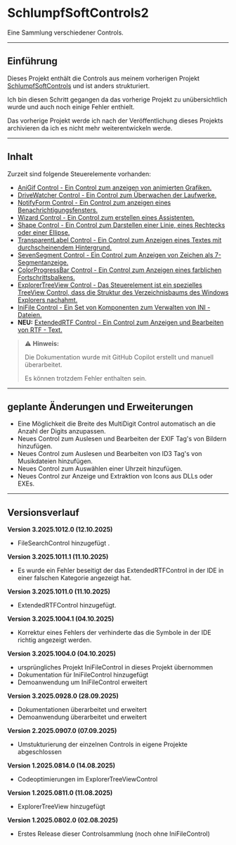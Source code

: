 # SchlumpfSoftControls2

Eine Sammlung verschiedener Controls.

---

## Einführung

Dieses Projekt enthält die Controls aus meinem vorherigen Projekt [SchlumpfSoftControls](https://github.com/Hanibal1963/SchlumpfSoftControls) und ist anders strukturiert.

Ich bin diesen Schritt gegangen da das vorherige Projekt zu unübersichtlich wurde und auch noch einige Fehler enthielt.

Das vorherige Projekt werde ich nach der Veröffentlichung dieses Projekts archivieren da ich es nicht mehr weiterentwickeln werde.

---

## Inhalt

Zurzeit sind folgende Steuerelemente vorhanden:

* [AniGif Control - Ein Control zum anzeigen von animierten Grafiken.](Doc/AniGifControl.md)
* [DriveWatcher Control - Ein Control zum Überwachen der Laufwerke.](Doc/DriveWatcherControl.md)
* [NotifyForm Control - Ein Control zum anzeigen eines Benachrichtigungsfensters.](Doc/NotifyFormControl.md)
* [Wizard Control - Ein Control zum erstellen eines Assistenten.](Doc/WizardControl.md)
* [Shape Control - Ein Control zum Darstellen einer Linie, eines Rechtecks oder einer Ellipse.](Doc/ShapeControl.md)
* [TransparentLabel Control - Ein Control zum Anzeigen eines Textes mit durchscheinendem Hintergrund.](Doc/TransparentLabelControl.md)
* [SevenSegment Control - Ein Control zum Anzeigen von Zeichen als 7-Segmentanzeige.](Doc/SevenSegmentControl.md) 
* [ColorProgressBar Control - Ein Control zum Anzeigen eines farblichen Fortschrittsbalkens.](Doc/ColorProgressBarControl.md)
* [ExplorerTreeView Control - Das Steuerelement ist ein spezielles TreeView Control, dass die Struktur des Verzeichnisbaums des Windows Explorers nachahmt.](Doc/ExplorerTreeViewControl.md)
* [IniFile Control - Ein Set von Komponenten zum Verwalten von INI - Dateien.](Doc/IniFileControl.md)
* **NEU:** [ExtendedRTF Control - Ein Control zum Anzeigen und Bearbeiten von RTF - Text.](Doc/ExtendedRTFControl.md)

> :warning: **Hinweis:**
> 
>  Die Dokumentation wurde mit GitHub Copilot erstellt und manuell überarbeitet.
> 
>Es können trotzdem Fehler enthalten sein.
>

  ---

  ## geplante Änderungen und Erweiterungen

* Eine Möglichkeit die Breite des MultiDigit Control automatisch an die Anzahl der Digits anzupassen.
* Neues Control zum Auslesen und Bearbeiten der EXIF Tag's von Bildern hinzufügen.
* Neues Control zum Auslesen und Bearbeiten von ID3 Tag's von Musikdateien hinzufügen.
* Neues Control zum Auswählen einer Uhrzeit hinzufügen.
* Neues Control zur Anzeige und Extraktion von Icons aus DLLs oder EXEs.

---

## Versionsverlauf

**Version 3.2025.1012.0 (12.10.2025)**
- FileSearchControl hinzugefügt .

**Version 3.2025.1011.1 (11.10.2025)**
- Es wurde ein Fehler beseitigt der das ExtendedRTFControl in der IDE in einer falschen Kategorie angezeigt hat.

**Version 3.2025.1011.0 (11.10.2025)**
- ExtendedRTFControl hinzugefügt.

**Version 3.2025.1004.1 (04.10.2025)**
- Korrektur eines Fehlers der verhinderte das die Symbole in der IDE richtig angezeigt werden.

**Version 3.2025.1004.0 (04.10.2025)**
- ursprüngliches Projekt IniFileControl in dieses Projekt übernommen
- Dokumentation für IniFileControl hinzugefügt
- Demoanwendung um IniFileControl erweitert

**Version 3.2025.0928.0 (28.09.2025)**
- Dokumentationen überarbeitet und erweitert
- Demoanwendung überarbeitet und erweitert

**Version 2.2025.0907.0 (07.09.2025)**
- Umstukturierung der einzelnen Controls in eigene Projekte abgeschlossen

**Version 1.2025.0814.0 (14.08.2025)**
- Codeoptimierungen im ExplorerTreeViewControl

**Version 1.2025.0811.0 (11.08.2025)**
- ExplorerTreeView hinzugefügt

**Version 1.2025.0802.0 (02.08.2025)**
- Erstes Release dieser Controlsammlung (noch ohne IniFileControl)
  